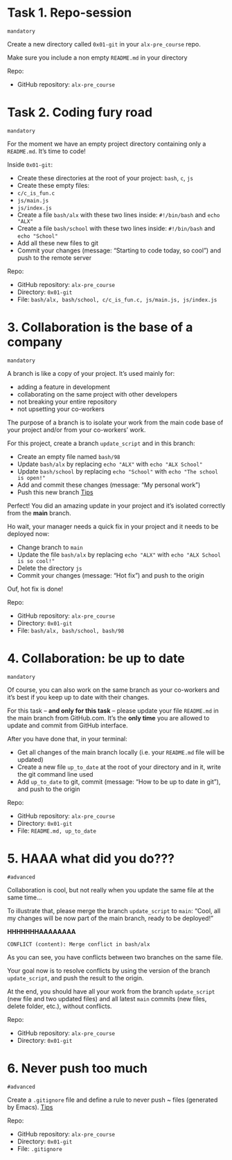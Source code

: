 # Task 1. Repo-session
`mandatory`

Create a new directory called `0x01-git` in your `alx-pre_course` repo.

Make sure you include a non empty `README.md` in your directory

Repo:
- GitHub repository: `alx-pre_course`

# Task 2. Coding fury road 
`mandatory`

For the moment we have an empty project directory containing only a `README.md`. It’s time to code!

Inside `0x01-git`:
- Create these directories at the root of your project: `bash`, `c`, `js`
- Create these empty files:
- `c/c_is_fun.c`
- `js/main.js`
- `js/index.js`
- Create a file `bash/alx` with these two lines inside: `#!/bin/bash` and `echo "ALX"`
- Create a file `bash/school` with these two lines inside: `#!/bin/bash` and `echo "School"`
- Add all these new files to git
- Commit your changes (message: “Starting to code today, so cool”) and push to the remote server

Repo:
- GitHub repository: `alx-pre_course`
- Directory: `0x01-git`
- File: `bash/alx, bash/school, c/c_is_fun.c, js/main.js, js/index.js`

# 3. Collaboration is the base of a company
`mandatory`

A branch is like a copy of your project. It’s used mainly for:
- adding a feature in development
- collaborating on the same project with other developers
- not breaking your entire repository
- not upsetting your co-workers

The purpose of a branch is to isolate your work from the main code base of your project and/or from your co-workers’ work.

For this project, create a branch `update_script` and in this branch:
- Create an empty file named `bash/98`
- Update `bash/alx` by replacing `echo "ALX"` with `echo "ALX School"`
- Update `bash/school` by replacing `echo "School"` with `echo "The school is open!"`
- Add and commit these changes (message: “My personal work”)
- Push this new branch [Tips](https://docs.github.com/en/get-started/using-git/pushing-commits-to-a-remote-repository)

Perfect! You did an amazing update in your project and it’s isolated correctly from the **main** branch.

Ho wait, your manager needs a quick fix in your project and it needs to be deployed now:
- Change branch to `main`
- Update the file `bash/alx` by replacing `echo "ALX"` with `echo "ALX School is so cool!"`
- Delete the directory `js`
- Commit your changes (message: “Hot fix”) and push to the origin

Ouf, hot fix is done!

Repo:
- GitHub repository: `alx-pre_course`
- Directory: `0x01-git`
- File: `bash/alx, bash/school, bash/98`
   
# 4. Collaboration: be up to date
`mandatory`

Of course, you can also work on the same branch as your co-workers and it’s best if you keep up to date with their changes.

For this task – **and only for this task** – please update your file `README.md` in the main branch from GitHub.com. It’s the **only time** you are allowed to update and commit from GitHub interface.

After you have done that, in your terminal:
- Get all changes of the main branch locally (i.e. your `README.md` file will be updated)
- Create a new file `up_to_date` at the root of your directory and in it, write the git command line used
- Add `up_to_date` to git, commit (message: “How to be up to date in git”), and push to the origin

Repo:
- GitHub repository: `alx-pre_course`
- Directory: `0x01-git`
- File: `README.md, up_to_date`
   
# 5. HAAA what did you do???
`#advanced`

Collaboration is cool, but not really when you update the same file at the same time…

To illustrate that, please merge the branch `update_script` to `main`: “Cool, all my changes will be now part of the main branch, ready to be deployed!”

**HHHHHHHAAAAAAAA**
```
CONFLICT (content): Merge conflict in bash/alx
```
As you can see, you have conflicts between two branches on the same file.

Your goal now is to resolve conflicts by using the version of the branch `update_script`, and push the result to the origin.

At the end, you should have all your work from the branch `update_script` (new file and two updated files) and all latest `main` commits (new files, delete folder, etc.), without conflicts.

Repo:
- GitHub repository: `alx-pre_course`
- Directory: `0x01-git`

# 6. Never push too much
`#advanced`

Create a `.gitignore` file and define a rule to never push ~ files (generated by Emacs). [Tips](https://git-scm.com/docs/gitignore)

Repo:
- GitHub repository: `alx-pre_course`
- Directory: `0x01-git`
- File: `.gitignore`



